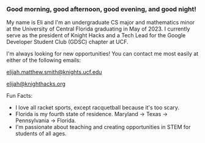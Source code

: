 ### Good morning, good afternoon, good evening, and good night!

My name is Eli and I'm an undergraduate CS major and mathematics minor at the University of Central Florida graduating in May of 2023. I currently serve as the president of Knight Hacks and a Tech Lead for the Google Developer Student Club (GDSC) chapter at UCF.

I'm always looking for new opportunities! You can contact me most easily at either of the following emails:

elijah.matthew.smith@knights.ucf.edu

elijah@knighthacks.org

Fun Facts:
- I love all racket sports, except racquetball because it's too scary.
- Florida is my fourth state of residence. Maryland -> Texas -> Pennsylvania -> Florida.
- I'm passionate about teaching and creating opportunities in STEM for students of all ages.
